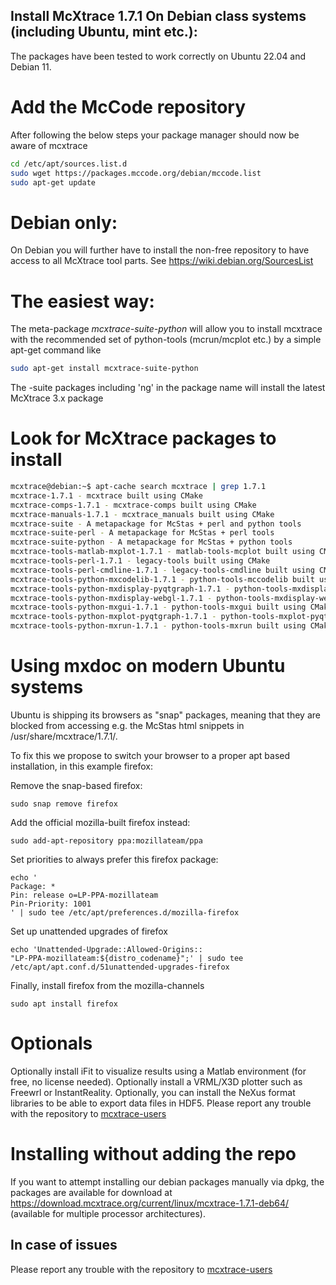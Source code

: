 ## Install McXtrace 1.7.1 On Debian class systems (including Ubuntu, mint etc.):
The packages have been tested to work correctly on Ubuntu 22.04 and Debian 11.

# Add the McCode repository
After following the below steps your package manager should now be aware of mcxtrace
```bash
cd /etc/apt/sources.list.d
sudo wget https://packages.mccode.org/debian/mccode.list
sudo apt-get update
```

# Debian only:
On Debian you will further have to install the non-free repository to have access to all McXtrace tool parts. See https://wiki.debian.org/SourcesList

# The easiest way:
The meta-package *mcxtrace-suite-python* will allow you to install mcxtrace with the recommended set of python-tools (mcrun/mcplot etc.) by a simple apt-get command like
```bash
sudo apt-get install mcxtrace-suite-python
```
The -suite packages including 'ng' in the package name will install the
latest McXtrace 3.x package

# Look for McXtrace packages to install
```bash
mcxtrace@debian:~$ apt-cache search mcxtrace | grep 1.7.1
mcxtrace-1.7.1 - mcxtrace built using CMake
mcxtrace-comps-1.7.1 - mcxtrace-comps built using CMake
mcxtrace-manuals-1.7.1 - mcxtrace_manuals built using CMake
mcxtrace-suite - A metapackage for McStas + perl and python tools
mcxtrace-suite-perl - A metapackage for McStas + perl tools
mcxtrace-suite-python - A metapackage for McStas + python tools
mcxtrace-tools-matlab-mxplot-1.7.1 - matlab-tools-mcplot built using CMake
mcxtrace-tools-perl-1.7.1 - legacy-tools built using CMake
mcxtrace-tools-perl-cmdline-1.7.1 - legacy-tools-cmdline built using CMake
mcxtrace-tools-python-mxcodelib-1.7.1 - python-tools-mccodelib built using CMake
mcxtrace-tools-python-mxdisplay-pyqtgraph-1.7.1 - python-tools-mxdisplay-pyqtgraph built using CMake
mcxtrace-tools-python-mxdisplay-webgl-1.7.1 - python-tools-mxdisplay-webgl built using CMake
mcxtrace-tools-python-mxgui-1.7.1 - python-tools-mxgui built using CMake
mcxtrace-tools-python-mxplot-pyqtgraph-1.7.1 - python-tools-mxplot-pyqtgraph built using CMake
mcxtrace-tools-python-mxrun-1.7.1 - python-tools-mxrun built using CMake
```
# Using mxdoc on modern Ubuntu systems
Ubuntu is shipping its browsers as "snap" packages, meaning that they
are blocked from accessing e.g. the McStas html snippets in
/usr/share/mcxtrace/1.7.1/.

To fix this we propose to switch your browser to a proper apt based
installation, in this example firefox:

Remove the snap-based firefox:
```
sudo snap remove firefox
```
Add the official mozilla-built firefox instead:
```
sudo add-apt-repository ppa:mozillateam/ppa
```
Set priorities to always prefer this firefox package:
```
echo '
Package: *
Pin: release o=LP-PPA-mozillateam
Pin-Priority: 1001
' | sudo tee /etc/apt/preferences.d/mozilla-firefox
```
Set up unattended upgrades of firefox
```
echo 'Unattended-Upgrade::Allowed-Origins::
"LP-PPA-mozillateam:${distro_codename}";' | sudo tee
/etc/apt/apt.conf.d/51unattended-upgrades-firefox
```
Finally, install firefox from the mozilla-channels
```
sudo apt install firefox
```

# Optionals
Optionally install iFit to visualize results using a Matlab environment (for free, no license needed).
Optionally install a VRML/X3D plotter such as Freewrl or InstantReality.
Optionally, you can install the NeXus format libraries to be able to export data files in HDF5.
Please report any trouble with the repository to [mcxtrace-users](mailto:mcxtrace-users@mcxtrace.org)

# Installing without adding the repo
If you want to attempt installing our debian packages manually via
dpkg, the packages are available for download at https://download.mcxtrace.org/current/linux/mcxtrace-1.7.1-deb64/
(available for multiple processor architectures).

## In case of issues
Please report any trouble with the repository to [mcxtrace-users](mailto:mcxtrace-users@mcxtrace.org)
